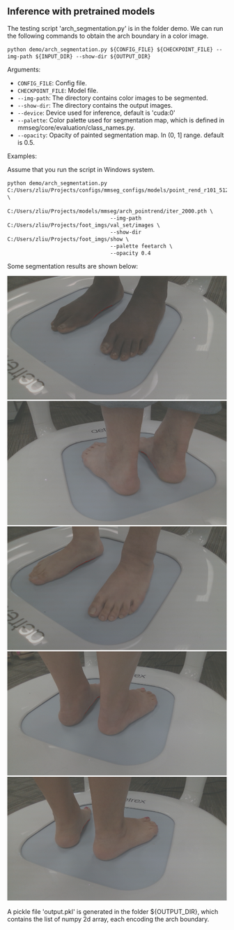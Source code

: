 ## Inference with pretrained models

The testing script 'arch_segmentation.py' is in the folder demo. We can run the following commands to obtain the arch boundary in a color image. 

```shell
python demo/arch_segmentation.py ${CONFIG_FILE} ${CHECKPOINT_FILE} --img-path ${INPUT_DIR} --show-dir ${OUTPUT_DIR} 
```

Arguments:

- `CONFIG_FILE`: Config file.
- `CHECKPOINT_FILE`: Model file.
- `--img-path`: The directory contains color images to be segmented.
- `--show-dir`: The directory contains the output images.
- `--device`: Device used for inference, default is 'cuda:0'
- `--palette`: Color palette used for segmentation map, which is defined in mmseg/core/evaluation/class_names.py.
- `--opacity`: Opacity of painted segmentation map. In (0, 1] range. default is 0.5.

Examples:

Assume that you run the script in Windows system.

```shell
python demo/arch_segmentation.py C:/Users/zliu/Projects/configs/mmseg_configs/models/point_rend_r101_512x512_160k_feetarch5k.py \
                                 C:/Users/zliu/Projects/models/mmseg/arch_pointrend/iter_2000.pth \
                                 --img-path C:/Users/zliu/Projects/foot_imgs/val_set/images \
                                 --show-dir C:/Users/zliu/Projects/foot_imgs/show \
                                 --palette feetarch \
                                 --opacity 0.4 
```

Some segmentation results are shown below:

![arch1](../../resources/feet_imgs/Ted_scan4_right_front_arch.png)
![arch2](../../resources/feet_imgs/Tony_R_scan2_right_back_arch.png)
![arch3](../../resources/feet_imgs/Wendy_scan3_right_front_arch.png)
![arch3](../../resources/feet_imgs/Whitney_scan3_left_back_arch.png)
![arch3](../../resources/feet_imgs/Yanina_scan2_left_back_arch.png)

A pickle file 'output.pkl' is generated in the folder ${OUTPUT_DIR}, which contains the list of numpy 2d array, each encoding the arch boundary.

